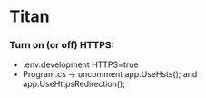 # Titan

### Turn on (or off) HTTPS:
- .env.development HTTPS=true
- Program.cs -> uncomment app.UseHsts(); and app.UseHttpsRedirection();

